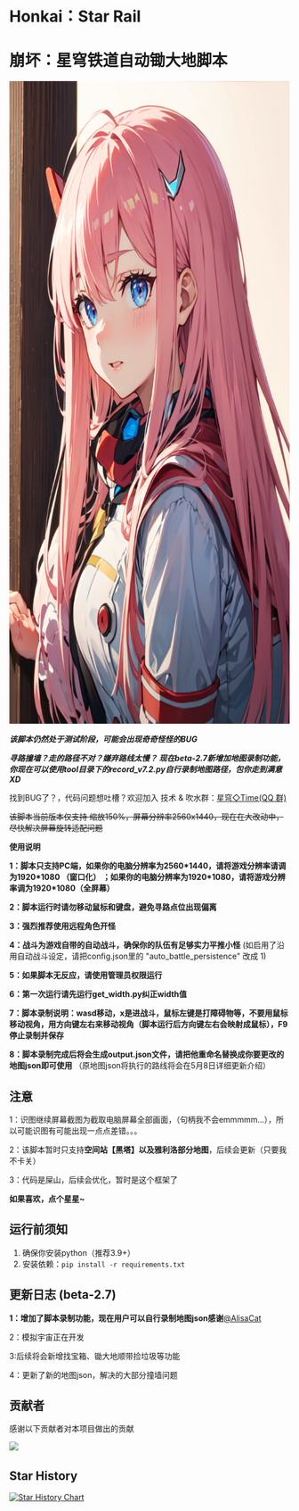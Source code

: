 # Honkai：Star Rail
# 崩坏：星穹铁道自动锄大地脚本
<img alt="LOGO" src="./temp/love!.png" width="768" height="1152" />


*****该脚本仍然处于测试阶段，可能会出现奇奇怪怪的BUG*****

***寻路撞墙？走的路径不对？嫌弃路线太慢？ 现在beta-2.7新增加地图录制功能，你现在可以使用tool目录下的record_v7.2.py自行录制地图路径，包你走到满意 XD***

找到BUG了？，代码问题想吐槽？欢迎加入 技术 & 吹水群：[星穹◇Time(QQ 群)](https://qm.qq.com/cgi-bin/qm/qr?k=xdCO46fHlVcY7D2L7elXzqcxL3nyTGnW&jump_from=webapi&authKey=uWZooQ2szv+nG/re7luCKn8LW1KibSb0vvi0FycA45Mglm5AGM1GP2iJ+SiWmDwg)<br>

~~该脚本当前版本仅支持 缩放150%，屏幕分辨率2560x1440，现在在大改动中，尽快解决屏幕旋转适配问题~~

****使用说明****

**1：脚本只支持PC端，如果你的电脑分辨率为2560\*1440，请将游戏分辨率请调为1920\*1080 （窗口化） ；如果你的电脑分辨率为1920\*1080，请将游戏分辨率调为1920\*1080（全屏幕）**

**2：脚本运行时请勿移动鼠标和键盘，避免寻路点位出现偏离** 

**3：强烈推荐使用远程角色开怪**

**4：战斗为游戏自带的自动战斗，确保你的队伍有足够实力平推小怪** 
(如启用了沿用自动战斗设定，请把config.json里的 "auto_battle_persistence" 改成 1) 

**5：如果脚本无反应，请使用管理员权限运行**

**6：第一次运行请先运行get_width.py纠正width值**

**7：脚本录制说明：wasd移动，x是进战斗，鼠标左键是打障碍物等，不要用鼠标移动视角，用方向键左右来移动视角（脚本运行后方向键左右会映射成鼠标），F9停止录制并保存**

**8：脚本录制完成后将会生成output.json文件，请把他重命名替换成你要更改的地图json即可使用** （原地图json将执行的路线将会在5月8日详细更新介绍）
 
 
 ## 注意
 
 1：识图继续屏幕截图为截取电脑屏幕全部画面，（句柄我不会emmmmm...），所以可能识图有可能出现一点点差错。。。
 
 2：该脚本暂时只支持**空间站【黑塔】**以及**雅利洛部分地图**，后续会更新（只要我不卡关）
 
 3：代码是屎山，后续会优化，暂时是这个框架了
 
 ****如果喜欢，点个星星~****

## 运行前须知

1. 确保你安装python（推荐3.9+）
2. 安装依赖：`pip install -r requirements.txt`

## 更新日志 (beta-2.7)

**1：增加了脚本录制功能，现在用户可以自行录制地图json感谢**[@AlisaCat](https://github.com/AlisaCat-S)<br>

2：模拟宇宙正在开发

3:后续将会新增找宝箱、锄大地顺带捡垃圾等功能

4：更新了新的地图json，解决的大部分撞墙问题

## 贡献者

感谢以下贡献者对本项目做出的贡献

<a href="https://github.com/Starry-Wind/Honkai-Star-Rail/graphs/contributors">
  <img src="https://contrib.rocks/image?repo=Starry-Wind/Honkai-Star-Rail" />

</a>

## Star History

[![Star History Chart](https://api.star-history.com/svg?repos=Starry-Wind/Honkai-Star-Rail&type=Date)](https://star-history.com/#Starry-Wind/Honkai-Star-Rail&Date)